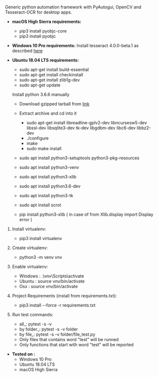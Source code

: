 Generic python automation framework with PyAutogui, OpenCV and Tesseract-OCR for desktop apps.

* **macOS High Sierra requirements:**
    * pip3 install pyobjc-core
    * pip3 install pyobjc

* **Windows 10 Pro requirements:**
    Install tesseract 4.0.0-beta.1 as described [here](../tesseract-windows-install.md)

* **Ubuntu 18.04 LTS requirements:**
    * sudo apt-get install build-essential
    * sudo apt-get install checkinstall
    * sudo apt-get install zlib1g-dev
    * sudo apt-get update

    Install python 3.6.6 manually
     * Download gzipped tarball from [link](https://www.python.org/downloads/release/python-366)
     * Extract archive and cd into it
        * sudo apt-get install libreadline-gplv2-dev libncursesw5-dev libssl-dev libsqlite3-dev tk-dev libgdbm-dev libc6-dev libbz2-dev
        * ./configure
        * make
        * sudo make install

    * sudo apt install python3-setuptools python3-pkg-resources
    * sudo apt install python3-venv
    * sudo apt install python3-xlib
    * sudo apt install python3.6-dev
    * sudo apt install python3-tk

    * sudo apt install scrot

    * pip install python3-xlib ( in case of from Xlib.display import Display error )

1. Install virtualenv:
    * pip3 install virtualenv

2. Create virtualenv:
    * python3 -m venv vnv

3. Enable virtualenv:
    * Windows : .\vnv\Scripts\activate
    * Ubuntu : source vnv/bin/activate
    * Osx : source vnv/bin/activate

4. Project Requirements (install from requirements.txt):
    * pip3 install --force -r requirements.txt

5. Run test commands:
    * all_: pytest -s -v
    * by folder_: pytest -s -v folder
    * by file_: pytest -s -v folder/file_test.py

    + Only files that contains word "test" will be runned
    + Only functions that start with word "test" will be reported

* **Tested on :**
    * Windows 10 Pro
    * Ubuntu 18.04 LTS
    * macOS High Sierra
